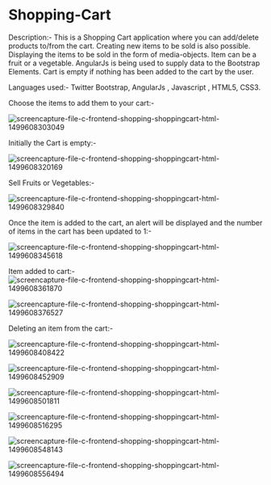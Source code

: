 # Shopping-Cart

Description:-
This is a Shopping Cart application where you can add/delete products to/from the cart.
Creating new items to be sold is also possible.
Displaying the items to be sold in the form of media-objects.
Item can be a fruit or a vegetable.
AngularJs is being used to supply data to the Bootstrap Elements.
Cart is empty if nothing has been added to the cart by the user.


Languages used:-
Twitter Bootstrap, AngularJs , Javascript , HTML5, CSS3.

Choose the items to add them to your cart:-

![screencapture-file-c-frontend-shopping-shoppingcart-html-1499608303049](https://user-images.githubusercontent.com/25843455/28072299-38cfe35e-6670-11e7-9a39-19d49f5d6a9f.png)

Initially the Cart is empty:-

![screencapture-file-c-frontend-shopping-shoppingcart-html-1499608320169](https://user-images.githubusercontent.com/25843455/28072300-38d0ba5e-6670-11e7-9204-243cd62101d3.png)

Sell Fruits or Vegetables:-

![screencapture-file-c-frontend-shopping-shoppingcart-html-1499608329840](https://user-images.githubusercontent.com/25843455/28072301-38d8af8e-6670-11e7-90ba-987e920d809b.png)

Once the item is added to the cart, an alert will be displayed and the number of items in the cart has been updated to 1:-

![screencapture-file-c-frontend-shopping-shoppingcart-html-1499608345618](https://user-images.githubusercontent.com/25843455/28072302-38e0497e-6670-11e7-8496-87db7eaf89a5.png)

Item added to cart:-
![screencapture-file-c-frontend-shopping-shoppingcart-html-1499608361870](https://user-images.githubusercontent.com/25843455/28072303-38eaa2a2-6670-11e7-9f7f-f42bdb97f5b5.png)


![screencapture-file-c-frontend-shopping-shoppingcart-html-1499608376527](https://user-images.githubusercontent.com/25843455/28072304-38eb5cc4-6670-11e7-9d49-0646b6f16dd0.png)

Deleting an item from the cart:-

![screencapture-file-c-frontend-shopping-shoppingcart-html-1499608408422](https://user-images.githubusercontent.com/25843455/28072311-3929aa24-6670-11e7-9b67-9cb5775bcdfa.png)

![screencapture-file-c-frontend-shopping-shoppingcart-html-1499608452909](https://user-images.githubusercontent.com/25843455/28072305-390c3746-6670-11e7-867a-037ddf2261fa.png)

![screencapture-file-c-frontend-shopping-shoppingcart-html-1499608501811](https://user-images.githubusercontent.com/25843455/28072306-39136070-6670-11e7-99e1-4b05496fb0b8.png)

![screencapture-file-c-frontend-shopping-shoppingcart-html-1499608516295](https://user-images.githubusercontent.com/25843455/28072307-3916e1d2-6670-11e7-839f-c834bf662fb3.png)

![screencapture-file-c-frontend-shopping-shoppingcart-html-1499608548143](https://user-images.githubusercontent.com/25843455/28072309-391fa8a8-6670-11e7-984e-4fa01361d22b.png)

![screencapture-file-c-frontend-shopping-shoppingcart-html-1499608556494](https://user-images.githubusercontent.com/25843455/28072310-39256ef0-6670-11e7-9dce-08253e6b15ee.png)
